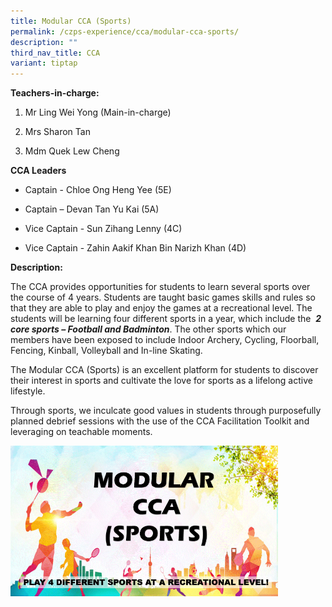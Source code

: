 ```yaml
---
title: Modular CCA (Sports)
permalink: /czps-experience/cca/modular-cca-sports/
description: ""
third_nav_title: CCA
variant: tiptap
---
```

<p><strong>Teachers-in-charge:</strong>
</p>
<ol data-tight="true" class="tight">
<li>
<p>Mr Ling Wei Yong (Main-in-charge)</p>
</li>
<li>
<p>Mrs Sharon Tan</p>
</li>
<li>
<p>Mdm Quek Lew Cheng</p>
</li>
</ol>
<p><strong>CCA Leaders</strong>
</p>
<ul data-tight="true" class="tight">
<li>
<p>Captain - Chloe Ong Heng Yee (5E)</p>
</li>
<li>
<p>Captain – Devan Tan Yu Kai (5A)</p>
</li>
<li>
<p>Vice Captain - Sun Zihang Lenny (4C)</p>
</li>
<li>
<p>Vice Captain - Zahin Aakif Khan Bin Narizh Khan (4D)</p>
</li>
</ul>
<p><strong>Description:</strong>
</p>
<p>The CCA provides opportunities for students to learn several sports over
the course of 4 years. Students are taught basic games skills and rules
so that they are able to play and enjoy the games at a recreational level.
The students will be learning four different sports in a year, which include
the &nbsp;<strong><em>2 core sports – Football and Badminton</em></strong>.
The other sports which our members have been exposed to include Indoor
Archery, Cycling, Floorball, Fencing, Kinball, Volleyball and In-line Skating.</p>
<p>The Modular CCA (Sports) is an excellent platform for students to discover
their interest in sports and cultivate the love for sports as a lifelong
active lifestyle.&nbsp;</p>
<p>Through sports, we inculcate good values in students through purposefully
planned debrief sessions with the use of the CCA Facilitation Toolkit and
leveraging on teachable moments.&nbsp;</p>
<div class="isomer-image-wrapper">
<img style="width:85%;" height="auto" width="100%" src="/images/modular%20cca%20(sports)_for%20sch%20website_2023.gif">
</div>
<p></p>